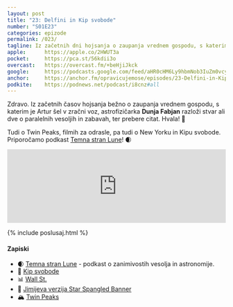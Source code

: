 ```yaml
---
layout: post
title: "23: Delfini in Kip svobode"
number: "S01E23"
categories: epizode
permalink: /023/
tagline: Iz začetnih dni hojsanja o zaupanja vrednem gospodu, s katerimi je Artur šel v zračni voz (Slartibartfastu), ter o Twin Peaks, filmih za odrasle, pa tudi o NYC in 🗽. Citat prebere Dunja Fabjan.
apple:		https://apple.co/2HWUT3a
pocket:		https://pca.st/56kdii3o
overcast:	https://overcast.fm/+beHjiJkck
google:		https://podcasts.google.com/feed/aHR0cHM6Ly9hbmNob3IuZm0vcy8yMmI1YTUwMC9wb2RjYXN0L3Jzcw/episode/NDViNWJkYzctMmUzOS00OGI3LTlmZGItODA0Njc4NTkyOWE3?sa=X&ved=0CAUQkfYCahcKEwiot7D3gK_4AhUAAAAAHQAAAAAQCg
anchor:		https://anchor.fm/opravicujemose/episodes/23-Delfini-in-Kip-svobode-elsu4l
podkite:	https://podnews.net/podcast/i8cnz#all
---
```


Zdravo. Iz začetnih časov hojsanja bežno o zaupanja vrednem gospodu, s katerim je Artur šel v zračni voz, astrofizičarka **Dunja Fabjan** razloži stvar ali dve o paralelnih vesoljih in zabavah, ter prebere citat. Hvala! 🙏

Tudi o Twin Peaks, filmih za odrasle, pa tudi o New Yorku in Kipu svobode. Priporočamo podkast [Temna stran Lune](https://anchor.fm/temnastranlune)! 🌒

<iframe src="https://www.listennotes.com/podcasts/opravičujemo-se-za/23-delfini-in-kip-svobode-MyjIqPJnXLK/embed/" height="170px" width="100%" style="width: 1px; min-width: 100%;" loading="lazy" frameborder="0" scrolling="no"></iframe>

{% include poslusaj.html %}

#### Zapiski

- 🌒 [Temna stran Lune](https://anchor.fm/temnastranlune) - podkast o zanimivostih vesolja in astronomije.
- 🗽 [Kip svobode](https://sl.wikipedia.org/wiki/Kip_svobode)
- 📊 [Wall St.](https://en.wikipedia.org/wiki/Wall_Street#/media/File:CastelloPlanOriginal.jpg)
- 🎸 [Jimijeva verzija Star Spangled Banner](https://www.youtube.com/watch?v=TKAwPA14Ni4)
- 🏔 [Twin Peaks](https://en.wikipedia.org/wiki/Twin_Peaks)